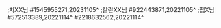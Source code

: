 ;치XX님
#1545955271,20231105^
;칼란XX님
#922443871,20221105^
;팹X님
#572513389,20221114^
#2218632562,20221114^
